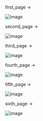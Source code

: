first_page ->

![image](https://github.com/josufunq/flutter2/assets/134363023/cc63b806-40db-469c-bcf2-21fe2333e746)

second_page ->


![image](https://github.com/josufunq/flutter2/assets/134363023/06e79830-72a5-470c-855f-5160d6673780)


third_page ->


![image](https://github.com/josufunq/flutter2/assets/134363023/7cc67e45-aa44-48a4-aeba-36887c8c8ac2)


fourth_page ->


![image](https://github.com/josufunq/flutter2/assets/134363023/c3bca202-da43-411e-ad7a-374f35553c3d)


fifth_page ->


![image](https://github.com/josufunq/flutter2/assets/134363023/b5d0aca8-94e1-4855-b586-3db6928964aa)



sixth_page ->

![image](https://github.com/josufunq/flutter2/assets/134363023/da9f08d4-a0ef-4271-9b3a-f5238bdf7b09)



